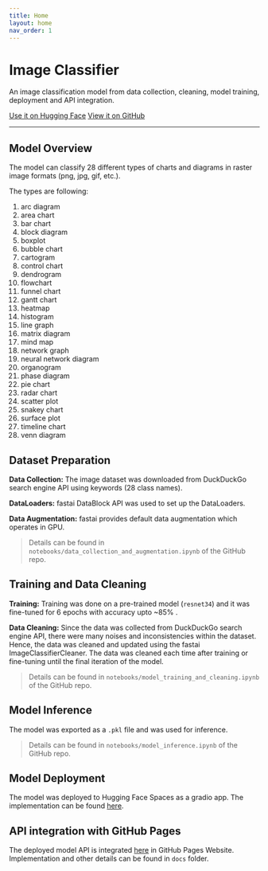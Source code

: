 ```yaml
---
title: Home
layout: home
nav_order: 1
---
```


# Image Classifier

<p>An image classification model from data collection, cleaning, model training, deployment and API integration.</p>

<p>
    <a href="https://huggingface.co/spaces/abir0/charts-classifier" target="_blank" class="btn btn-primary fs-5 mb-4 mb-md-0 mr-2">Use it on Hugging Face</a>
    <a href="https://github.com/abir0/Charts-Classifier" target="_blank" class="btn fs-5 mb-4 mb-md-0">View it on GitHub</a>
</p>

<hr>


## Model Overview

The model can classify 28 different types of charts and diagrams in raster image formats (png, jpg, gif, etc.). <br/>

The types are following: <br/>

1. arc diagram
2. area chart
3. bar chart
4. block diagram
5. boxplot
6. bubble chart
7. cartogram
8. control chart
9. dendrogram
10. flowchart
11. funnel chart
12. gantt chart
13. heatmap
14. histogram
15. line graph
16. matrix diagram
17. mind map
18. network graph
19. neural network diagram
20. organogram
21. phase diagram
22. pie chart
23. radar chart
24. scatter plot
25. snakey chart
26. surface plot
27. timeline chart
28. venn diagram


## Dataset Preparation

**Data Collection:** The image dataset was downloaded from DuckDuckGo search engine API using keywords (28 class names). <br/>

**DataLoaders:** fastai DataBlock API was used to set up the DataLoaders. <br/>

**Data Augmentation:** fastai provides default data augmentation which operates in GPU. <br/>

> Details can be found in `notebooks/data_collection_and_augmentation.ipynb` of the GitHub repo.


## Training and Data Cleaning

**Training:** Training was done on a pre-trained model (`resnet34`) and it was fine-tuned for 6 epochs with accuracy upto ~85% . <br/>

**Data Cleaning:** Since the data was collected from DuckDuckGo search engine API, there were many noises and inconsistencies within the dataset. Hence, the data was cleaned and updated using the fastai ImageClassifierCleaner. The data was cleaned each time after training or fine-tuning until the final iteration of the model. <br/>

> Details can be found in `notebooks/model_training_and_cleaning.ipynb` of the GitHub repo.


## Model Inference

The model was exported as a `.pkl` file and was used for inference.

> Details can be found in `notebooks/model_inference.ipynb` of the GitHub repo.


## Model Deployment

The model was deployed to Hugging Face Spaces as a gradio app. The implementation can be found [here](https://huggingface.co/spaces/abir0/charts-classifier). <br/>


## API integration with GitHub Pages

The deployed model API is integrated [here](https://abir0.github.io/Charts-Classifier/) in GitHub Pages Website. Implementation and other details can be found in `docs` folder.